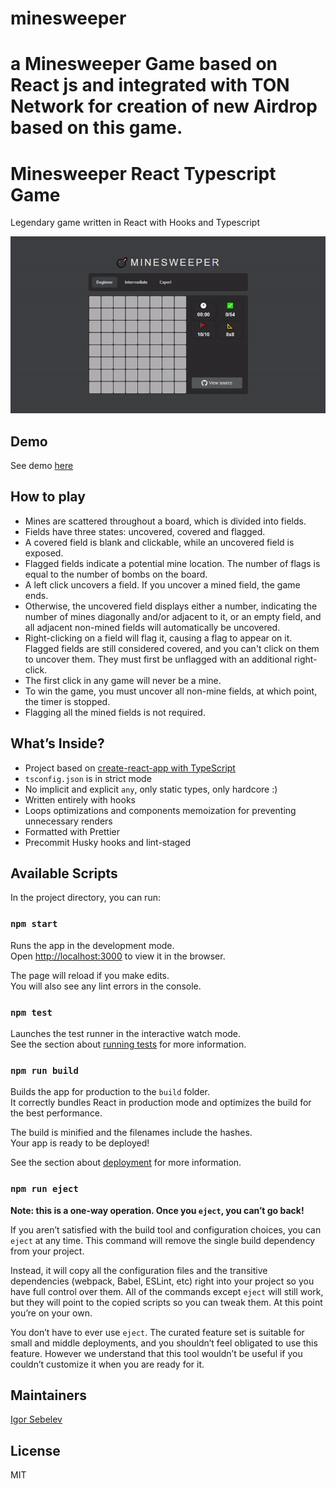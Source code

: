# minesweeper

# a Minesweeper Game based on React js and integrated with TON Network for creation of new Airdrop based on this game.

# Minesweeper React Typescript Game

Legendary game written in React with Hooks and Typescript

![Game demo](./docs/demo.gif)

## Demo

See demo [here](https://minesweeper-sage-psi.vercel.app/)

## How to play

- Mines are scattered throughout a board, which is divided into fields.
- Fields have three states: uncovered, covered and flagged.
- A covered field is blank and clickable, while an uncovered field is exposed.
- Flagged fields indicate a potential mine location. The number of flags is equal to the number of bombs on the board.
- A left click uncovers a field. If you uncover a mined field, the game ends.
- Otherwise, the uncovered field displays either a number, indicating the number of mines diagonally and/or adjacent to it, or an empty field, and all adjacent non-mined fields will automatically be uncovered.
- Right-clicking on a field will flag it, causing a flag to appear on it. Flagged fields are still considered covered, and you can't click on them to uncover them. They must first be unflagged with an additional right-click.
- The first click in any game will never be a mine.
- To win the game, you must uncover all non-mine fields, at which point, the timer is stopped.
- Flagging all the mined fields is not required.

## What’s Inside?

- Project based on [create-react-app with TypeScript](https://create-react-app.dev/docs/adding-typescript/)
- `tsconfig.json` is in strict mode
- No implicit and explicit `any`, only static types, only hardcore :)
- Written entirely with hooks
- Loops optimizations and components memoization for preventing unnecessary renders
- Formatted with Prettier
- Precommit Husky hooks and lint-staged

## Available Scripts

In the project directory, you can run:

### `npm start`

Runs the app in the development mode.\
Open [http://localhost:3000](http://localhost:3000) to view it in the browser.

The page will reload if you make edits.\
You will also see any lint errors in the console.

### `npm test`

Launches the test runner in the interactive watch mode.\
See the section about [running tests](https://facebook.github.io/create-react-app/docs/running-tests) for more information.

### `npm run build`

Builds the app for production to the `build` folder.\
It correctly bundles React in production mode and optimizes the build for the best performance.

The build is minified and the filenames include the hashes.\
Your app is ready to be deployed!

See the section about [deployment](https://facebook.github.io/create-react-app/docs/deployment) for more information.

### `npm run eject`

**Note: this is a one-way operation. Once you `eject`, you can’t go back!**

If you aren’t satisfied with the build tool and configuration choices, you can `eject` at any time. This command will remove the single build dependency from your project.

Instead, it will copy all the configuration files and the transitive dependencies (webpack, Babel, ESLint, etc) right into your project so you have full control over them. All of the commands except `eject` will still work, but they will point to the copied scripts so you can tweak them. At this point you’re on your own.

You don’t have to ever use `eject`. The curated feature set is suitable for small and middle deployments, and you shouldn’t feel obligated to use this feature. However we understand that this tool wouldn’t be useful if you couldn’t customize it when you are ready for it.

## Maintainers

[Igor Sebelev](https://github.com/idevsoftwaregroup)

## License

MIT

